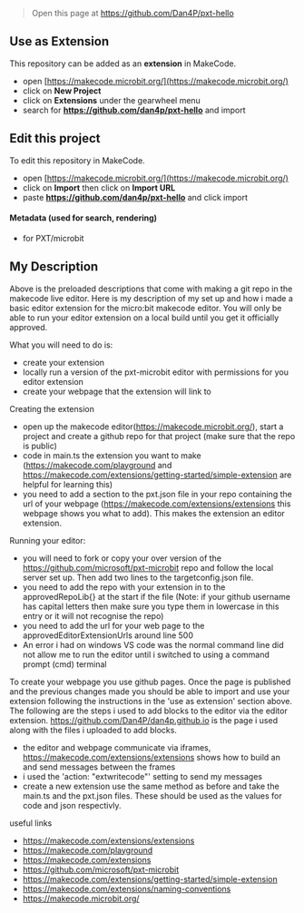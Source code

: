 
> Open this page at https://github.com/Dan4P/pxt-hello

## Use as Extension

This repository can be added as an **extension** in MakeCode.

* open [https://makecode.microbit.org/](https://makecode.microbit.org/)
* click on **New Project**
* click on **Extensions** under the gearwheel menu
* search for **https://github.com/dan4p/pxt-hello** and import

## Edit this project

To edit this repository in MakeCode.

* open [https://makecode.microbit.org/](https://makecode.microbit.org/)
* click on **Import** then click on **Import URL**
* paste **https://github.com/dan4p/pxt-hello** and click import

#### Metadata (used for search, rendering)

* for PXT/microbit
<script src="https://makecode.com/gh-pages-embed.js"></script><script>makeCodeRender("{{ site.makecode.home_url }}", "{{ site.github.owner_name }}/{{ site.github.repository_name }}");</script>

## My Description
Above is the preloaded descriptions that come with making a git repo in the makecode live editor. Here is my description of my set up and how i made a basic editor extension for the micro:bit makecode editor. You will only be able to run your editor extension on a local build until you get it officially approved.

What you will need to do is:
* create your extension
* locally run a version of the pxt-microbit editor with permissions for you editor extension
* create your webpage that the extension will link to 

Creating the extension
* open up the makecode editor(https://makecode.microbit.org/), start a project and create a github repo for that project (make sure that the repo is public)
* code in main.ts the extension you want to make (https://makecode.com/playground and https://makecode.com/extensions/getting-started/simple-extension are helpful for learning this)
* you need to add a section to the pxt.json file in your repo containing the url of your webpage (https://makecode.com/extensions/extensions this webpage shows you what to add). This makes the extension an editor extension.

Running your editor:
* you will need to fork or copy your over version of the https://github.com/microsoft/pxt-microbit repo and follow the local server set up. Then add two lines to the targetconfig.json file.
* you need to add the repo with your extension in to the approvedRepoLib{} at the start if the file (Note: if your github username has capital letters then make sure you type them in lowercase in this entry or it will not recognise the repo)
* you need to add the url for your web page to the approvedEditorExtensionUrls around line 500
* An error i had on windows VS code was the normal command line did not allow me to run the editor until i switched to using a command prompt (cmd) terminal

To create your webpage you use github pages. Once the page is published and the previous changes made you should be able to import and use your extension following the instructions in the 'use as extension' section above. The following are the steps i used to add blocks to the editor via the editor extension. https://github.com/Dan4P/dan4p.github.io is the page i used along with the files i uploaded to add blocks. 
* the editor and webpage communicate via iframes, https://makecode.com/extensions/extensions shows how to build an and send messages between the frames
* i used the 'action: "extwritecode"' setting to send my messages
* create a new extension use the same method as before and take the main.ts and the pxt.json files. These should be used as the values for code and json respectivly.

useful links
* https://makecode.com/extensions/extensions
* https://makecode.com/playground
* https://makecode.com/extensions
* https://github.com/microsoft/pxt-microbit
* https://makecode.com/extensions/getting-started/simple-extension
* https://makecode.com/extensions/naming-conventions
* https://makecode.microbit.org/
  
